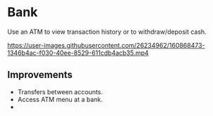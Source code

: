 # Bank
Use an ATM to view transaction history or to withdraw/deposit cash.

https://user-images.githubusercontent.com/26234962/160868473-1346b4ac-f030-40ee-8529-611cdb4acb35.mp4

## Improvements

- Transfers between accounts.
- Access ATM menu at a bank.
- 
